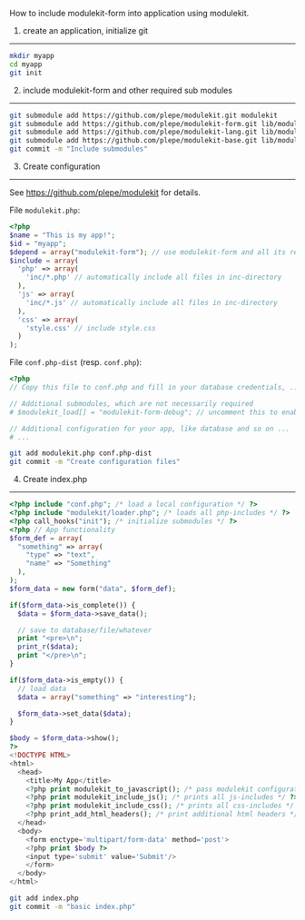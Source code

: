 How to include modulekit-form into application using modulekit.

1. create an application, initialize git
----------------------------------------
```sh
mkdir myapp
cd myapp
git init
```

2. include modulekit-form and other required sub modules
--------------------------------------------------------
```sh
git submodule add https://github.com/plepe/modulekit.git modulekit
git submodule add https://github.com/plepe/modulekit-form.git lib/modulekit/form
git submodule add https://github.com/plepe/modulekit-lang.git lib/modulekit/lang
git submodule add https://github.com/plepe/modulekit-base.git lib/modulekit/base
git commit -m "Include submodules"
```

3. Create configuration
-----------------------
See https://github.com/plepe/modulekit for details.

File `modulekit.php`:
```php
<?php
$name = "This is my app!";
$id = "myapp";
$depend = array("modulekit-form"); // use modulekit-form and all its requirements
$include = array(
  'php' => array(
    'inc/*.php' // automatically include all files in inc-directory
  ),
  'js' => array(
    'inc/*.js' // automatically include all files in inc-directory
  ),
  'css' => array(
    'style.css' // include style.css
  )
);
```

File `conf.php-dist` (resp. `conf.php`):
```php
<?php
// Copy this file to conf.php and fill in your database credentials, ...

// Additional submodules, which are not necessarily required
# $modulekit_load[] = "modulekit-form-debug"; // uncomment this to enable debugging

// Additional configuration for your app, like database and so on ...
# ...
```


```sh
git add modulekit.php conf.php-dist
git commit -m "Create configuration files"
```

4. Create index.php
-------------------
```php
<?php include "conf.php"; /* load a local configuration */ ?>
<?php include "modulekit/loader.php"; /* loads all php-includes */ ?>
<?php call_hooks("init"); /* initialize submodules */ ?>
<?php // App functionality
$form_def = array(
  "something" => array(
    "type" => "text",
    "name" => "Something"
  ),
);
$form_data = new form("data", $form_def);

if($form_data->is_complete()) {
  $data = $form_data->save_data();

  // save to database/file/whatever
  print "<pre>\n";
  print_r($data);
  print "</pre>\n";
}

if($form_data->is_empty()) {
  // load data
  $data = array("something" => "interesting");

  $form_data->set_data($data);
}

$body = $form_data->show();
?>
<!DOCTYPE HTML>
<html>
  <head>
    <title>My App</title>
    <?php print modulekit_to_javascript(); /* pass modulekit configuration to JavaScript */ ?>
    <?php print modulekit_include_js(); /* prints all js-includes */ ?>
    <?php print modulekit_include_css(); /* prints all css-includes */ ?>
    <?php print_add_html_headers(); /* print additional html headers */ ?>
  </head>
  <body>
    <form enctype='multipart/form-data' method='post'>
    <?php print $body ?>
    <input type='submit' value='Submit'/>
    </form>
  </body>
</html>
```

```sh
git add index.php
git commit -m "basic index.php"
```
